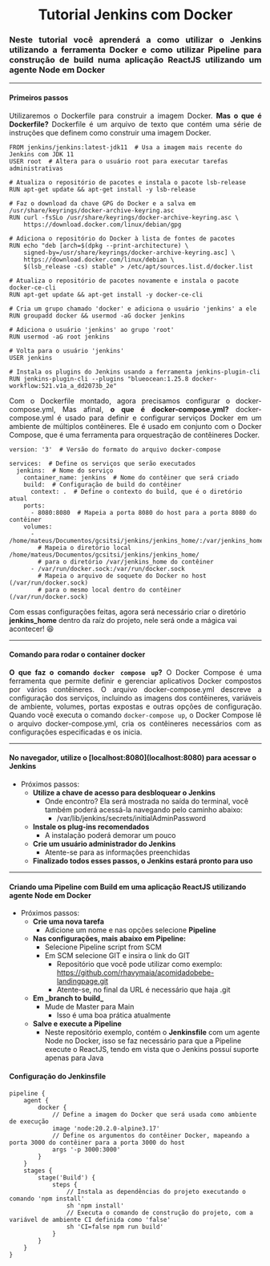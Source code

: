 <h1 align='center'>Tutorial Jenkins com Docker</h1>

<h3 align='justify'>Neste tutorial você aprenderá a como utilizar o Jenkins utilizando a ferramenta Docker e como utilizar Pipeline para construção de build numa aplicação ReactJS utilizando um agente Node em Docker</h3>

------------

<h4>Primeiros passos</h4>

<p align='justify'>Utilizaremos o Dockerfile para construir a imagem Docker. <strong>Mas o que é Dockerfile? </strong>Dockerfile é um arquivo de texto que contém uma série de instruções que definem como construir uma imagem Docker.</p>

    FROM jenkins/jenkins:latest-jdk11  # Usa a imagem mais recente do Jenkins com JDK 11
    USER root  # Altera para o usuário root para executar tarefas administrativas
    
    # Atualiza o repositório de pacotes e instala o pacote lsb-release
    RUN apt-get update && apt-get install -y lsb-release
    
    # Faz o download da chave GPG do Docker e a salva em /usr/share/keyrings/docker-archive-keyring.asc
    RUN curl -fsSLo /usr/share/keyrings/docker-archive-keyring.asc \
        https://download.docker.com/linux/debian/gpg
    
    # Adiciona o repositório do Docker à lista de fontes de pacotes
    RUN echo "deb [arch=$(dpkg --print-architecture) \
        signed-by=/usr/share/keyrings/docker-archive-keyring.asc] \
        https://download.docker.com/linux/debian \
        $(lsb_release -cs) stable" > /etc/apt/sources.list.d/docker.list
    
    # Atualiza o repositório de pacotes novamente e instala o pacote docker-ce-cli
    RUN apt-get update && apt-get install -y docker-ce-cli
    
    # Cria um grupo chamado 'docker' e adiciona o usuário 'jenkins' a ele
    RUN groupadd docker && usermod -aG docker jenkins
    
    # Adiciona o usuário 'jenkins' ao grupo 'root'
    RUN usermod -aG root jenkins
    
    # Volta para o usuário 'jenkins'
    USER jenkins
    
    # Instala os plugins do Jenkins usando a ferramenta jenkins-plugin-cli
    RUN jenkins-plugin-cli --plugins "blueocean:1.25.8 docker-workflow:521.v1a_a_dd2073b_2e"

<p align='justify'>Com o Dockerfile montado, agora precisamos configurar o docker-compose.yml, Mas afinal, <strong>o que é docker-compose.yml?</strong> docker-compose.yml é usado para definir e configurar serviços Docker em um ambiente de múltiplos contêineres. Ele é usado em conjunto com o Docker Compose, que é uma ferramenta para orquestração de contêineres Docker.</p>

    version: '3'  # Versão do formato do arquivo docker-compose
    
    services:  # Define os serviços que serão executados
      jenkins:  # Nome do serviço
        container_name: jenkins  # Nome do contêiner que será criado
        build:  # Configuração de build do contêiner
          context: .  # Define o contexto do build, que é o diretório atual
        ports:
          - 8080:8080  # Mapeia a porta 8080 do host para a porta 8080 do contêiner
        volumes:
          - /home/mateus/Documentos/gcsitsi/jenkins/jenkins_home/:/var/jenkins_home
            # Mapeia o diretório local /home/mateus/Documentos/gcsitsi/jenkins/jenkins_home/
            # para o diretório /var/jenkins_home do contêiner
          - /var/run/docker.sock:/var/run/docker.sock
            # Mapeia o arquivo de soquete do Docker no host (/var/run/docker.sock)
            # para o mesmo local dentro do contêiner (/var/run/docker.sock)

<p>Com essas configurações feitas, agora será necessário criar o diretório <strong>jenkins_home</strong> dentro da raíz do projeto, nele será onde a mágica vai acontecer! 😆 </p>

------------
<h4>Comando para rodar o container docker</h4>
<p align='justify'><strong>O que faz o comando <code>docker compose up</code>?</strong> O Docker Compose é uma ferramenta que permite definir e gerenciar aplicativos Docker compostos por vários contêineres. O arquivo docker-compose.yml descreve a configuração dos serviços, incluindo as imagens dos contêineres, variáveis de ambiente, volumes, portas expostas e outras opções de configuração. Quando você executa o comando <code>docker-compose up</code>, o Docker Compose lê o arquivo docker-compose.yml, cria os contêineres necessários com as configurações especificadas e os inicia.</p> 

------------

<h4>No navegador, utilize o [localhost:8080](localhost:8080) para acessar o Jenkins</h4>  

- Próximos passos:
  - **Utilize a chave de acesso para desbloquear o Jenkins**
    - Onde encontro? Ela será mostrada no saída do terminal, você também poderá acessá-la navegando pelo caminho abaixo:
      - /var/lib/jenkins/secrets/initialAdminPassword
  - **Instale os plug-ins recomendados**
    - A instalação poderá demorar um pouco
  - **Crie um usuário administrador do Jenkins**
    - Atente-se para as informações preenchidas
  - **Finalizado todos esses passos, o Jenkins estará pronto para uso**

------------

<h4>Criando uma Pipeline com Build em uma aplicação ReactJS utilizando agente Node em Docker</h4>

- Próximos passos:
  - **Crie uma nova tarefa**
    - Adicione um nome e nas opções selecione **Pipeline**
  - **Nas configurações, mais abaixo em Pipeline:**
    - Selecione Pipeline script from SCM
    - Em SCM selecione GIT e insira o link do GIT
      - Repositório que você pode utilizar como exemplo: https://github.com/rhavymaia/acomidadobebe-landingpage.git
      - Atente-se, no final da URL é necessário que haja .git
  - **Em \_branch to build\_**
    - Mude de Master para Main
      - Isso é uma boa prática atualmente
  - **Salve e execute a Pipeline**
    - Neste repositório exemplo, contém o **Jenkinsfile** com um agente Node no Docker, isso se faz necessário para que a Pipeline execute o ReactJS, tendo em vista que o Jenkins possuí suporte apenas para Java

<h4>Configuração do Jenkinsfile</h4>

    pipeline {
        agent {
            docker {            
                // Define a imagem do Docker que será usada como ambiente de execução
                image 'node:20.2.0-alpine3.17'
                // Define os argumentos do contêiner Docker, mapeando a porta 3000 do contêiner para a porta 3000 do host
                args '-p 3000:3000' 
            }
        }
        stages {
            stage('Build') { 
                steps {
                    // Instala as dependências do projeto executando o comando 'npm install'
                    sh 'npm install' 
                    // Executa o comando de construção do projeto, com a variável de ambiente CI definida como 'false'
                    sh 'CI=false npm run build'
                }
            }
        }
    }


